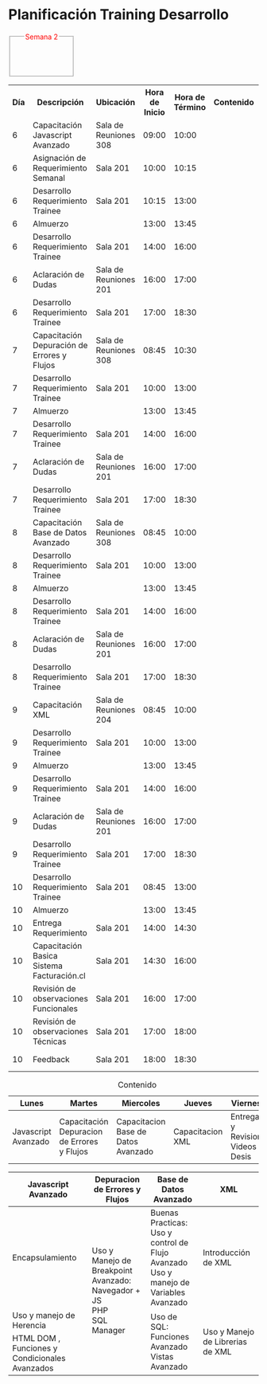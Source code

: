 # Planificación Training Desarrollo

<table>
    <tr>
        <th>Día</th>
        <th>Descripción</th>
		<th>Ubicación</th>
		<th>Hora de Inicio</th>
		<th>Hora de Término</th>
        <th>Contenido</th>
		<th>Tipo de Actividad</th>
		<th>Área Responsable</th>
		<th>Nombre de Responsable</th>
    </tr>
    <tr>
        <td>6</td>
		<td>Capacitación Javascript Avanzado</td>
		<td>Sala de Reuniones 308</td>
		<td>09:00</td>
		<td>10:00</td>
		<td></td>
		<td>Grupal</td>
		<td>Desarrollo</td>
		<td>Fuad Acevedo</td>
    </tr>
	<tr>
        <td>6</td>
		<td>Asignación de Requerimiento Semanal</td>
		<td>Sala 201</td>
		<td>10:00</td>
		<td>10:15</td>
		<td></td>
		<td>Individual</td>
		<td>Encargado</td>
		<td>Jean Salazar</td>
	</tr>
	<tr>
        <td>6</td>
		<td>Desarrollo Requerimiento Trainee</td>
		<td>Sala 201</td>
		<td>10:15</td>
		<td>13:00</td>
		<td></td>
		<td>Individual</td>
		<td>Trainee Desarrollo</td>
		<td></td>
    </tr>
    </tr>
		<tr>
        <td>6</td>
		<td>Almuerzo</td>
		<td></td>
		<td>13:00</td>
		<td>13:45</td>
		<td></td>
		<td></td>
		<td></td>
		<td></td>
    </tr>
	</tr>
		<tr>
        <td>6</td>
		<td>Desarrollo Requerimiento Trainee</td>
		<td>Sala 201</td>
		<td>14:00</td>
		<td>16:00</td>
		<td></td>
		<td>Individual</td>
		<td>Trainee Desarrollo</td>
		<td></td>
    </tr>
	</tr>
		<tr>
        <td>6</td>
		<td>Aclaración de Dudas</td>
		<td>Sala de Reuniones 201</td>
		<td>16:00</td>
		<td>17:00</td>
		<td></td>
		<td>Individual</td>
		<td>Desarrollo</td>
		<td>Fuad Acevedo</td>
    </tr>
	</tr>
		<tr>
        <td>6</td>
		<td>Desarrollo Requerimiento Trainee</td>
		<td>Sala 201</td>
		<td>17:00</td>
		<td>18:30</td>
		<td></td>
		<td>Individual</td>
		<td></td>
		<td></td>
    </tr>
	<tr>
        <td>7</td>
		<td>Capacitación Depuración de Errores y Flujos</td>
		<td>Sala de Reuniones 308</td>
		<td>08:45</td>
		<td>10:30</td>
		<td></td>
		<td>Grupal</td>
		<td>Desarrollo</td>
		<td>Fuad Acevedo</td>
    </tr>
	<tr>
        <td>7</td>
		<td>Desarrollo Requerimiento Trainee</td>
		<td>Sala 201</td>
		<td>10:00</td>
		<td>13:00</td>
		<td></td>
		<td>Individual</td>
		<td>Trainee Desarrollo</td>
		<td></td>
    </tr>
    </tr>
		<tr>
        <td>7</td>
		<td>Almuerzo</td>
		<td></td>
		<td>13:00</td>
		<td>13:45</td>
		<td></td>
		<td></td>
		<td></td>
		<td></td>
    </tr>
	<tr>
        <td>7</td>
		<td>Desarrollo Requerimiento Trainee</td>
		<td>Sala 201</td>
		<td>14:00</td>
		<td>16:00</td>
		<td></td>
		<td>Individual</td>
		<td>Trainee Desarrollo</td>
		<td></td>
    </tr>
	</tr>
		<tr>
        <td>7</td>
		<td>Aclaración de Dudas</td>
		<td>Sala de Reuniones 201</td>
		<td>16:00</td>
		<td>17:00</td>
		<td></td>
		<td>Individual</td>
		<td>Desarrollo</td>
		<td>Fuad Acevedo</td>
    </tr>
	</tr>
		<tr>
        <td>7</td>
		<td>Desarrollo Requerimiento Trainee</td>
		<td>Sala 201</td>
		<td>17:00</td>
		<td>18:30</td>
		<td></td>
		<td>Individual</td>
		<td></td>
		<td></td>
    </tr>
	<tr>
        <td>8</td>
		<td>Capacitación Base de Datos Avanzado</td>
		<td>Sala de Reuniones 308</td>
		<td>08:45</td>
		<td>10:00</td>
		<td></td>
		<td>Grupal</td>
		<td>QA</td>
		<td>Alejandro Martinez</td>
    </tr>
	<tr>
        <td>8</td>
		<td>Desarrollo Requerimiento Trainee</td>
		<td>Sala 201</td>
		<td>10:00</td>
		<td>13:00</td>
		<td></td>
		<td>Individual</td>
		<td>Trainee Desarrollo</td>
		<td></td>
    </tr>
    </tr>
		<tr>
        <td>8</td>
		<td>Almuerzo</td>
		<td></td>
		<td>13:00</td>
		<td>13:45</td>
		<td></td>
		<td></td>
		<td></td>
		<td></td>
    </tr>
	<tr>
        <td>8</td>
		<td>Desarrollo Requerimiento Trainee</td>
		<td>Sala 201</td>
		<td>14:00</td>
		<td>16:00</td>
		<td></td>
		<td>Individual</td>
		<td>Trainee Desarrollo</td>
		<td></td>
    </tr>
	</tr>
		<tr>
        <td>8</td>
		<td>Aclaración de Dudas</td>
		<td>Sala de Reuniones 201</td>
		<td>16:00</td>
		<td>17:00</td>
		<td></td>
		<td>Individual</td>
		<td>Desarrollo</td>
		<td>Fuad Acevedo</td>
    </tr>
	</tr>
		<tr>
        <td>8</td>
		<td>Desarrollo Requerimiento Trainee</td>
		<td>Sala 201</td>
		<td>17:00</td>
		<td>18:30</td>
		<td></td>
		<td>Individual</td>
		<td></td>
		<td></td>
    </tr>
	<tr>
        <td>9</td>
		<td>Capacitación XML</td>
		<td>Sala de Reuniones 204</td>
		<td>08:45</td>
		<td>10:00</td>
		<td></td>
		<td>Grupal</td>
		<td>Desarrollo</td>
		<td>Fuad Acevedo</td>
    </tr>
	<tr>
        <td>9</td>
		<td>Desarrollo Requerimiento Trainee</td>
		<td>Sala 201</td>
		<td>10:00</td>
		<td>13:00</td>
		<td></td>
		<td>Individual</td>
		<td>Trainee Desarrollo</td>
		<td></td>
    </tr>
    </tr>
		<tr>
        <td>9</td>
		<td>Almuerzo</td>
		<td></td>
		<td>13:00</td>
		<td>13:45</td>
		<td></td>
		<td></td>
		<td></td>
		<td></td>
    </tr>
	<tr>
        <td>9</td>
		<td>Desarrollo Requerimiento Trainee</td>
		<td>Sala 201</td>
		<td>14:00</td>
		<td>16:00</td>
		<td></td>
		<td>Individual</td>
		<td>Trainee Desarrollo</td>
		<td></td>
    </tr>
	</tr>
		<tr>
        <td>9</td>
		<td>Aclaración de Dudas</td>
		<td>Sala de Reuniones 201</td>
		<td>16:00</td>
		<td>17:00</td>
		<td></td>
		<td>Individual</td>
		<td>Desarrollo</td>
		<td>Fuad Acevedo</td>
    </tr>
	</tr>
		<tr>
        <td>9</td>
		<td>Desarrollo Requerimiento Trainee</td>
		<td>Sala 201</td>
		<td>17:00</td>
		<td>18:30</td>
		<td></td>
		<td>Individual</td>
		<td></td>
		<td></td>
    </tr>
	</tr>
		<tr>
        <td>10</td>
		<td>Desarrollo Requerimiento Trainee</td>
		<td>Sala 201</td>
		<td>08:45</td>
		<td>13:00</td>
		<td></td>
		<td>Individual</td>
		<td>Trainee Desarrollo</td>
		<td></td>
    </tr>
	</tr>
		<tr>
        <td>10</td>
		<td>Almuerzo</td>
		<td></td>
		<td>13:00</td>
		<td>13:45</td>
		<td></td>
		<td></td>
		<td></td>
		<td></td>
    </tr>
	</tr>
		<tr>
        <td>10</td>
		<td>Entrega Requerimiento</td>
		<td>Sala 201</td>
		<td>14:00</td>
		<td>14:30</td>
		<td></td>
		<td>Individual</td>
		<td>Trainee Desarrollo</td>
		<td></td>
    </tr>
	</tr>
		<tr>
        <td>10</td>
		<td>Capacitación Basica Sistema Facturación.cl</td>
		<td>Sala 201</td>
		<td>14:30</td>
		<td>16:00</td>
		<td></td>
		<td>Individual</td>
		<td>Trainee Desarrollo</td>
		<td></td>
    </tr>
	</tr>
		<tr>
        <td>10</td>
		<td>Revisión de observaciones Funcionales</td>
		<td>Sala 201</td>
		<td>16:00</td>
		<td>17:00</td>
		<td></td>
		<td>Individual</td>
		<td>Revisión Funcional</td>
		<td></td>
    </tr>
	</tr>
		<tr>
        <td>10</td>
		<td>Revisión de observaciones Técnicas</td>
		<td>Sala 201</td>
		<td>17:00</td>
		<td>18:00</td>
		<td></td>
		<td>Individual</td>
		<td>Revisión Técnica</td>
		<td></td>
    </tr>
	</tr>
		<tr>
        <td>10</td>
		<td>Feedback</td>
		<td>Sala 201</td>
		<td>18:00</td>
		<td>18:30</td>
		<td></td>
		<td>Individual</td>
		<td>Encargado Desarrollo</td>
		<td>Jean Salazar</td>
    </tr>
	<fieldset style="width: max-content;padding: 28px;">
		<legend  style="color: red">Semana 2</legend>
		<div id="contenido">
			<form>
				<table id="tablaContenido">
					<caption>Contenido</caption>
					<thead class="encabezado">
						<tr>
							<th>Lunes</th>
							<th>Martes</th>
							<th>Miercoles</th>
							<th>Jueves</th>
							<th>Viernes</th>
						</tr>
					</thead>
					<tbody class="cuerpo">
						<tr>
							<td>Javascript Avanzado</td>
							<td>Capacitación <br> Depuracion de Errores  <br> y Flujos</td>
							<td>Capacitacion <br> Base de Datos Avanzado</td>
							<td>Capacitacion XML</td>
							<td>Entrega y Revision <br> Videos Desis</td>
						</tr>
					</tbody>
				</table>
			</form>
		</div>
		<div id="detallecontenido">
			<table id="tabladetalle">
				<thead>
					<tr>
						<th>Javascript Avanzado</th>
						<th>Depuracion de Errores y Flujos</th>
						<th>Base de Datos Avanzado</th>
						<th>XML</th>
					</tr>
				</thead>
				<tbody>
					<tr>
						<td>Encapsulamiento</td>
						<td rowspan="3">Uso y Manejo de Breakpoint Avanzado: <br> Navegador + JS <br> PHP  <br> SQL Manager</td>
						<td>Buenas Practicas: <br>  Uso y control de Flujo Avanzado<br>  Uso y manejo de Variables Avanzado</td>
						<td>Introducción de XML</td>
					</tr>
					<tr>
						<td>Uso y manejo de Herencia</td>
						<td rowspan="2">Uso de SQL:<br> Funciones Avanzado <br>Vistas Avanzado</td>
						<td rowspan="2">Uso y Manejo de Librerias de XML</td>
					</tr>
					<tr>
						<td>HTML DOM , Funciones y Condicionales Avanzados</td>
					</tr>
				</tbody>
			</table>
		</div>
	</fieldset>
